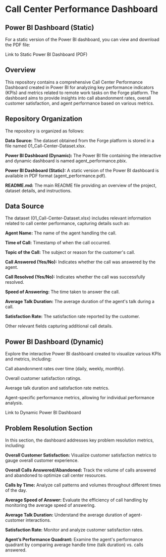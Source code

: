 # Call Center Performance Dashboard

## Power BI Dashboard (Static)

For a static version of the Power BI dashboard, you can view and download the PDF file:

Link to Static Power BI Dashboard (PDF)

## Overview
This repository contains a comprehensive Call Center Performance Dashboard created in Power BI for analyzing key performance indicators (KPIs) and metrics related to remote work tasks on the Forge platform. The dashboard aims to provide insights into call abandonment rates, overall customer satisfaction, and agent performance based on various metrics.

## Repository Organization
The repository is organized as follows:

**Data Source:**
The dataset obtained from the Forge platform is stored in a file named 01_Call-Center-Dataset.xlsx.

**Power BI Dashboard (Dynamic):**
The Power BI file containing the interactive and dynamic dashboard is named agent_performance.pbix.

**Power BI Dashboard (Static):**
A static version of the Power BI dashboard is available in PDF format (agent_performance.pdf).

**README.md:**
The main README file providing an overview of the project, dataset details, and instructions.

## Data Source
The dataset (01_Call-Center-Dataset.xlsx) includes relevant information related to call center performance, capturing details such as:

**Agent Name:** The name of the agent handling the call.

**Time of Call:** Timestamp of when the call occurred.

**Topic of the Call:** The subject or reason for the customer's call.

**Call Answered (Yes/No):** Indicates whether the call was answered by the agent.

**Call Resolved (Yes/No):** Indicates whether the call was successfully resolved.

**Speed of Answering:** The time taken to answer the call.

**Average Talk Duration:** The average duration of the agent's talk during a call.

**Satisfaction Rate:** The satisfaction rate reported by the customer.

Other relevant fields capturing additional call details.

## Power BI Dashboard (Dynamic)
Explore the interactive Power BI dashboard created to visualize various KPIs and metrics, including:

Call abandonment rates over time (daily, weekly, monthly).

Overall customer satisfaction ratings.

Average talk duration and satisfaction rate metrics.

Agent-specific performance metrics, allowing for individual performance analysis.

Link to Dynamic Power BI Dashboard

## Problem Resolution Section
In this section, the dashboard addresses key problem resolution metrics, including:

**Overall Customer Satisfaction:** Visualize customer satisfaction metrics to gauge overall customer experience.

**Overall Calls Answered/Abandoned:** Track the volume of calls answered and abandoned to optimize call center resources.

**Calls by Time:** Analyze call patterns and volumes throughout different times of the day.

**Average Speed of Answer:** Evaluate the efficiency of call handling by monitoring the average speed of answering.

**Average Talk Duration:** Understand the average duration of agent-customer interactions.

**Satisfaction Rate:** Monitor and analyze customer satisfaction rates.

**Agent’s Performance Quadrant:** Examine the agent's performance quadrant by comparing average handle time (talk duration) vs. calls answered.

